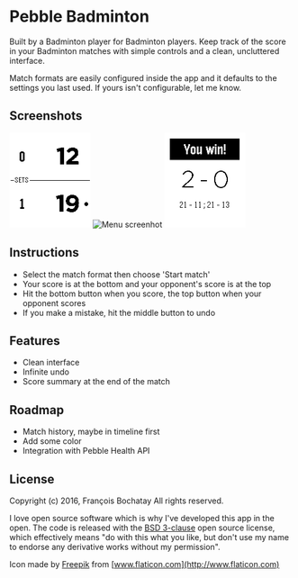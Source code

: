 # Pebble Badminton

Built by a Badminton player for Badminton players. Keep track of the score in your Badminton matches with simple controls and a clean, uncluttered interface.

Match formats are easily configured inside the app and it defaults to the settings you last used. If yours isn't configurable, let me know.

## Screenshots

![Match screenshot](https://raw.githubusercontent.com/FraBoCH/pebble-badminton/master/graphics/match.png) ![Menu screenhot](https://raw.githubusercontent.com/FraBoCH/pebble-badminton/master/graphics/master/graphics/menu.png) ![Result screenshot](https://raw.githubusercontent.com/FraBoCH/pebble-badminton/master/graphics/summary.png)

## Instructions

- Select the match format then choose 'Start match'
- Your score is at the bottom and your opponent's score is at the top
- Hit the bottom button when you score, the top button when your opponent scores
- If you make a mistake, hit the middle button to undo

## Features

- Clean interface
- Infinite undo
- Score summary at the end of the match

## Roadmap

- Match history, maybe in timeline first
- Add some color
- Integration with Pebble Health API

## License

Copyright (c) 2016, François Bochatay
All rights reserved.

I love open source software which is why I've developed this app in the open. The
code is released with the [BSD 3-clause](/LICENSE.md) open source license,
which effectively means "do with this what you like, but don't use my name to endorse
any derivative works without my permission".

Icon made by [Freepik](http://www.freepik.com) from [www.flaticon.com](http://www.flaticon.com)
